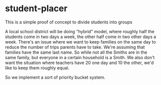 # student-placer
This is a simple proof of concept to divide students into groups

A local school district will be doing "hybrid" model, where roughly half the students come in two days a week, the other half come in two other days a week.
There's an issue where we want to keep families on the same day to reduce the number of trips parents have to take.
We're assuming that families have the same last name. So while not all the Smiths are in the same family, but everyone in a certain household is a Smith.
We also don't want the situation where teachers have 20 one day and 10 the other, we'd like to keep them roughly equal.

So we implement a sort of priority bucket system.
